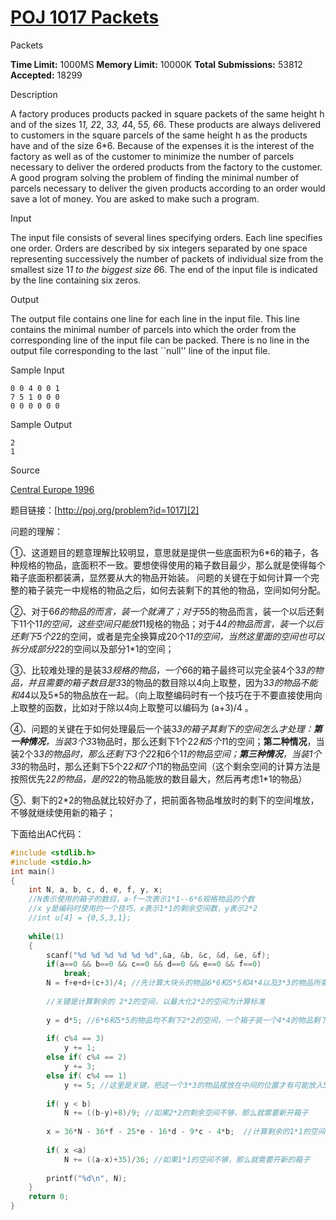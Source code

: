 # [POJ 1017 Packets][0] 

Packets

**Time Limit:** 1000MS **Memory Limit:** 10000K **Total Submissions:** 53812 **Accepted:** 18299 

Description

A factory produces products packed in square packets of the same height h and of the sizes 1*1, 2*2, 3*3, 4*4, 5*5, 6*6. These products are always delivered to customers in the square parcels of the same height h as the products have and of the size 6*6. Because of the expenses it is the interest of the factory as well as of the customer to minimize the number of parcels necessary to deliver the ordered products from the factory to the customer. A good program solving the problem of finding the minimal number of parcels necessary to deliver the given products according to an order would save a lot of money. You are asked to make such a program.

Input

The input file consists of several lines specifying orders. Each line specifies one order. Orders are described by six integers separated by one space representing successively the number of packets of individual size from the smallest size 1*1 to the biggest size 6*6. The end of the input file is indicated by the line containing six zeros.

Output

The output file contains one line for each line in the input file. This line contains the minimal number of parcels into which the order from the corresponding line of the input file can be packed. There is no line in the output file corresponding to the last ``null'' line of the input file.

Sample Input

    0 0 4 0 0 1 
    7 5 1 0 0 0 
    0 0 0 0 0 0 

Sample Output

    2 
    1 

Source

[Central Europe 1996][1]

题目链接：[http://poj.org/problem?id=1017][2]

问题的理解：

①、这道题目的题意理解比较明显，意思就是提供一些底面积为6*6的箱子，各种规格的物品，底面积不一致。要想使得使用的箱子数目最少，那么就是使得每个箱子底面积都装满，显然要从大的物品开始装。 问题的关键在于如何计算一个完整的箱子装完一中规格的物品之后，如何去装剩下的其他的物品，空间如何分配。

②、对于6*6的物品的而言，装一个就满了；对于5*5的物品而言，装一个以后还剩下11个1*1的空间，这些空间只能放1*1规格的物品；对于4*4的物品而言，装一个以后还剩下5个2*2的空间，或者是完全换算成20个1*1的空间，当然这里面的空间也可以拆分成部分2*2的空间以及部分1*1的空间；

③、比较难处理的是装3*3规格的物品，一个6*6的箱子最终可以完全装4个3*3的物品，并且需要的箱子数目是3*3的物品的数目除以4向上取整，因为3*3的物品不能和4*4以及5*5的物品放在一起。（向上取整编码时有一个技巧在于不要直接使用向上取整的函数，比如对于除以4向上取整可以编码为 (a+3)/4 。

④、问题的关键在于如何处理最后一个装3*3的箱子其剩下的空间怎么才处理：**第一种情况**，当装3个3*3物品时，那么还剩下1个2*2和5个1*1的空间；**第二种情况**，当装2个3*3的物品时，那么还剩下3个2*2和6个1*1的物品空间；**第三种情况**，当装1个3*3的物品时，那么还剩下5个2*2和7个1*1的物品空间（这个剩余空间的计算方法是按照优先2*2的物品，是的2*2的物品能放的数目最大，然后再考虑1*1的物品）

⑤、剩下的2*2的物品就比较好办了，把前面各物品堆放时的剩下的空间堆放，不够就继续使用新的箱子；

 下面给出AC代码：

```c++
#include <stdlib.h>
#include <stdio.h>
int main()
{
    int N, a, b, c, d, e, f, y, x;
    //N表示使用的箱子的数目，a-f一次表示1*1--6*6规格物品的个数
    //x y是编码时使用的一个技巧，x表示1*1的剩余空间数，y表示2*2 
    //int u[4] = {0,5,3,1};
    
    while(1)
    {
        scanf("%d %d %d %d %d %d",&a, &b, &c, &d, &e, &f);
        if(a==0 && b==0 && c==0 && d==0 && e==0 && f==0)
            break;
        N = f+e+d+(c+3)/4; //先计算大块头的物品6*6和5*5和4*4以及3*3的物品所需要的箱子
        
        //关键是计算剩余的 2*2的空间，以最大化2*2的空间为计算标准
        
        y = d*5; //6*6和5*5的物品均不剩下2*2的空间，一个箱子装一个4*4的物品剩下5个2*2的空间
        
        if( c%4 == 3) 
            y += 1;
        else if( c%4 == 2) 
            y += 3;
        else if( c%4 == 1)
            y += 5; //这里是关键，把这一个3*3的物品摆放在中间的位置才有可能放入5个2*2的物品
        
        if( y < b)
            N += ((b-y)+8)/9; //如果2*2的剩余空间不够，那么就需要新开箱子 
        
        x = 36*N - 36*f - 25*e - 16*d - 9*c - 4*b;  //计算剩余的1*1的空间用了一个比较好的方法
        
        if( x <a)
            N += ((a-x)+35)/36; //如果1*1的空间不够，那么就需要开新的箱子
            
        printf("%d\n", N);
    }
    return 0;
} 
```
[0]: http://www.cnblogs.com/ECJTUACM-873284962/p/6510518.html
[1]: http://poj.org/searchproblem?field=source&key=Central+Europe+1996
[2]: http://poj.org/problem?id=1017